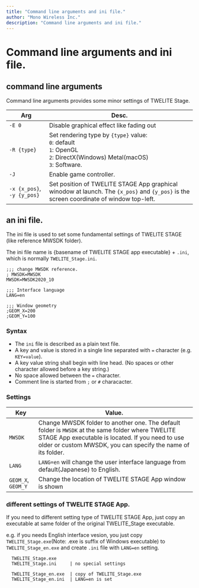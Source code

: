 ```yaml
---
title: "Command line arguments and ini file."
author: "Mono Wireless Inc."
description: "Command line arguments and ini file."
---
```


# Command line arguments and ini file.

## command line arguments
Command line arguments provides some minor settings of TWELITE Stage.

| Arg | Desc. |
| --- | ----  |
| `-E 0`      | Disable graphical effect like fading out |
| `-R {type}`   | Set rendering type by `{type}` value: <br>`0`: default<br>`1`: OpenGL<br> `2`: DirectX(Windows) Metal(macOS)<br> `3`: Software. |
| `-J`   | Enable game controller. |
| `-x {x_pos}`, `-y {y_pos}` | Set position of TWELITE STAGE App graphical winodow at launch. The `{x_pos}` and `{y_pos}` is the screen coordinate of window top-left. |


## an ini file.

The ini file is used to set some fundamental settings of TWELITE STAGE (like reference MWSDK folder).

The ini file name is {basename of TWELITE STAGE app executable} + `.ini`, which
is normally `TWELITE_Stage.ini`.

```text
;;; change MWSDK reference.
; MWSDK=MWSDK
MWSDK=MWSDK2020_10

;;; Interface language
LANG=en

;;; Window geometry
;GEOM_X=200
;GEOM_Y=100
```

### Syntax
* The `ini` file is described as a plain text file.
* A key and value is stored in a single line separated with `=` character (e.g. `KEY=value`).
* A key value string shall begin with line head. (No spaces or other character allowed before a key string.)
* No space allowed between the `=` character.
* Comment line is started from `;` or `#` characacter.

### Settings

| Key | Value. |
| --- | ----  |
| `MWSDK` | Change MWSDK folder to another one. The default folder is `MWSDK` at the same folder where TWELITE STAGE App executable is located. If you need to use older or custom MWSDK, you can specify the name of its folder. |
| `LANG`  | `LANG=en` will change the user interface language from default(Japanese) to English. |
| `GEOM_X`, `GEOM_Y` | Change the location of TWELITE STAGE App window is shown |

### different settings of TWELITE STAGE App.
If you need to different setting type of TWELITE STAGE App, just copy
an executable at same folder of the original TWELITE_Stage executable.

e.g. if you needs English interface vesion, you just copy `TWELITE_Stage.exe`(Note: .exe is suffix of Windows executable) to `TWELITE_Stage_en.exe` and create `.ini` file with `LANG=en` setting.
```
  TWELITE_Stage.exe 
  TWELITE_Stage.ini     | no special settings

  TWELITE_Stage_en.exe  | copy of TWELITE_Stage.exe
  TWELITE_Stage_en.ini  | LANG=en is set
```